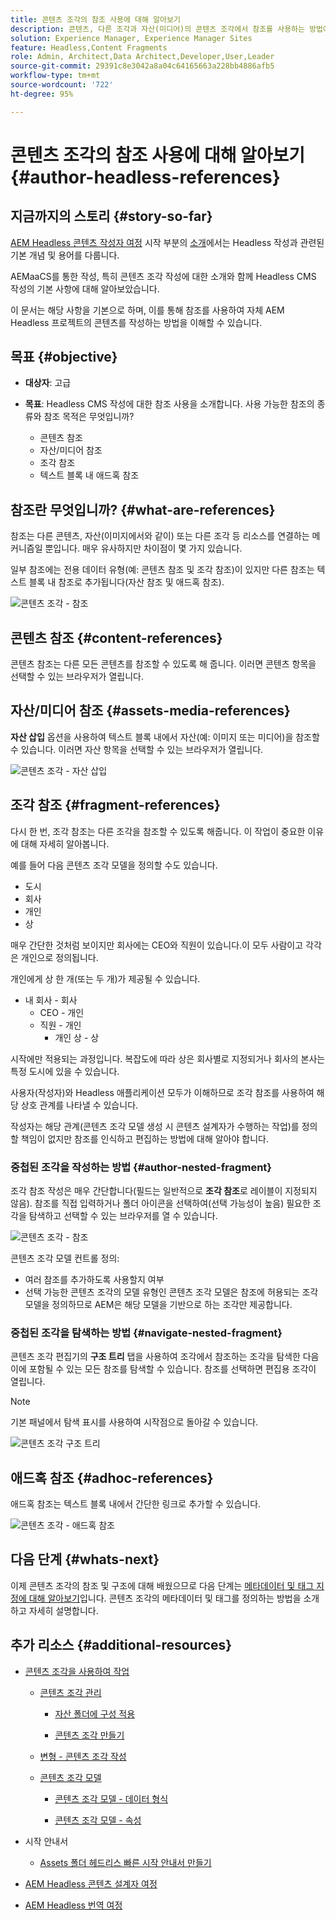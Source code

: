 ```yaml
---
title: 콘텐츠 조각의 참조 사용에 대해 알아보기
description: 콘텐츠, 다른 조각과 자산(미디어)의 콘텐츠 조각에서 참조를 사용하는 방법에 대해 알아봅니다. Headless CMS 작성에서 중첩된 조각의 필요성과 메커니즘을 소개합니다.
solution: Experience Manager, Experience Manager Sites
feature: Headless,Content Fragments
role: Admin, Architect,Data Architect,Developer,User,Leader
source-git-commit: 29391c8e3042a8a04c64165663a228bb4886afb5
workflow-type: tm+mt
source-wordcount: '722'
ht-degree: 95%

---
```


# 콘텐츠 조각의 참조 사용에 대해 알아보기 {#author-headless-references}

## 지금까지의 스토리 {#story-so-far}

[AEM Headless 콘텐츠 작성자 여정](overview.md) 시작 부분의 [소개](introduction.md)에서는 Headless 작성과 관련된 기본 개념 및 용어를 다룹니다.

AEMaaCS를 통한 작성, 특히 콘텐츠 조각 작성에 대한 소개와 함께 Headless CMS 작성의 기본 사항에 대해 알아보았습니다.

이 문서는 해당 사항을 기본으로 하며, 이를 통해 참조를 사용하여 자체 AEM Headless 프로젝트의 콘텐츠를 작성하는 방법을 이해할 수 있습니다.

## 목표 {#objective}

* **대상자**: 고급
* **목표**: Headless CMS 작성에 대한 참조 사용을 소개합니다. 사용 가능한 참조의 종류와 참조 목적은 무엇입니까?

   * 콘텐츠 참조
   * 자산/미디어 참조
   * 조각 참조
   * 텍스트 블록 내 애드혹 참조

## 참조란 무엇입니까? {#what-are-references}

참조는 다른 콘텐츠, 자산(이미지에서와 같이) 또는 다른 조각 등 리소스를 연결하는 메커니즘일 뿐입니다. 매우 유사하지만 차이점이 몇 가지 있습니다.

일부 참조에는 전용 데이터 유형(예: 콘텐츠 참조 및 조각 참조)이 있지만 다른 참조는 텍스트 블록 내 참조로 추가됩니다(자산 참조 및 애드혹 참조).

![콘텐츠 조각 - 참조](/help/journey-headless/author/assets/headless-journey-author-references-01.png)

## 콘텐츠 참조 {#content-references}

콘텐츠 참조는 다른 모든 콘텐츠를 참조할 수 있도록 해 줍니다. 이러면 콘텐츠 항목을 선택할 수 있는 브라우저가 열립니다.

## 자산/미디어 참조 {#assets-media-references}

**자산 삽입** 옵션을 사용하여 텍스트 블록 내에서 자산(예: 이미지 또는 미디어)을 참조할 수 있습니다. 이러면 자산 항목을 선택할 수 있는 브라우저가 열립니다.

![콘텐츠 조각 - 자산 삽입](/help/journey-headless/author/assets/headless-journey-author-references-02.png)

## 조각 참조 {#fragment-references}

다시 한 번, 조각 참조는 다른 조각을 참조할 수 있도록 해줍니다. 이 작업이 중요한 이유에 대해 자세히 알아봅니다.

예를 들어 다음 콘텐츠 조각 모델을 정의할 수도 있습니다.

* 도시
* 회사
* 개인
* 상

매우 간단한 것처럼 보이지만 회사에는 CEO와 직원이 있습니다.이 모두 사람이고 각각은 개인으로 정의됩니다.

개인에게 상 한 개(또는 두 개)가 제공될 수 있습니다.

* 내 회사 - 회사
   * CEO - 개인
   * 직원 - 개인
      * 개인 상 - 상

시작에만 적용되는 과정입니다. 복잡도에 따라 상은 회사별로 지정되거나 회사의 본사는 특정 도시에 있을 수 있습니다.

사용자(작성자)와 Headless 애플리케이션 모두가 이해하므로 조각 참조를 사용하여 해당 상호 관계를 나타낼 수 있습니다.

작성자는 해당 관계(콘텐츠 조각 모델 생성 시 콘텐츠 설계자가 수행하는 작업)를 정의할 책임이 없지만 참조를 인식하고 편집하는 방법에 대해 알아야 합니다.

### 중첩된 조각을 작성하는 방법 {#author-nested-fragment}

조각 참조 작성은 매우 간단합니다(필드는 일반적으로 **조각 참조**&#x200B;로 레이블이 지정되지 않음). 참조를 직접 입력하거나 폴더 아이콘을 선택하여(선택 가능성이 높음) 필요한 조각을 탐색하고 선택할 수 있는 브라우저를 열 수 있습니다.

![콘텐츠 조각 - 참조](/help/journey-headless/author/assets/headless-journey-author-references-03.png)

콘텐츠 조각 모델 컨트롤 정의:

* 여러 참조를 추가하도록 사용할지 여부
* 선택 가능한 콘텐츠 조각의 모델 유형인 콘텐츠 조각 모델은 참조에 허용되는 조각 모델을 정의하므로 AEM은 해당 모델을 기반으로 하는 조각만 제공합니다.

### 중첩된 조각을 탐색하는 방법 {#navigate-nested-fragment}

콘텐츠 조각 편집기의 **구조 트리** 탭을 사용하여 조각에서 참조하는 조각을 탐색한 다음 이에 포함될 수 있는 모든 참조를 탐색할 수 있습니다. 참조를 선택하면 편집용 조각이 열립니다.

>[!NOTE]
>
>기본 패널에서 탐색 표시를 사용하여 시작점으로 돌아갈 수 있습니다.

![콘텐츠 조각 구조 트리](/help/assets/content-fragments/assets/cfm-structuretree-02.png)

## 애드혹 참조 {#adhoc-references}

애드혹 참조는 텍스트 블록 내에서 간단한 링크로 추가할 수 있습니다.

![콘텐츠 조각 - 애드혹 참조](/help/journey-headless/author/assets/headless-journey-author-references-04.png)

## 다음 단계 {#whats-next}

이제 콘텐츠 조각의 참조 및 구조에 대해 배웠으므로 다음 단계는 [메타데이터 및 태그 지정에 대해 알아보기](metadata-tagging.md)입니다. 콘텐츠 조각의 메타데이터 및 태그를 정의하는 방법을 소개하고 자세히 설명합니다.

## 추가 리소스 {#additional-resources}

* [콘텐츠 조각을 사용하여 작업](/help/assets/content-fragments/content-fragments.md)

   * [콘텐츠 조각 관리](/help/assets/content-fragments/content-fragments-managing.md)

      * [자산 폴더에 구성 적용](/help/assets/content-fragments/content-fragments-configuration-browser.md#apply-the-configuration-to-your-assets-folder)

      * [콘텐츠 조각 만들기](/help/assets/content-fragments/content-fragments-managing.md#creating-a-content-fragment)

   * [변형 - 콘텐츠 조각 작성](/help/assets/content-fragments/content-fragments-variations.md)

   * [콘텐츠 조각 모델](/help/assets/content-fragments/content-fragments-models.md)

      * [콘텐츠 조각 모델 - 데이터 형식](/help/assets/content-fragments/content-fragments-models.md#data-types)

      * [콘텐츠 조각 모델 - 속성](/help/assets/content-fragments/content-fragments-models.md#properties)

* 시작 안내서
   * [Assets 폴더 헤드리스 빠른 시작 안내서 만들기](/help/sites-developing/headless/getting-started/create-assets-folder.md)

* [AEM Headless 콘텐츠 설계자 여정](/help/journey-headless/architect/overview.md)

* [AEM Headless 번역 여정](/help/journey-headless/translation/overview.md)
